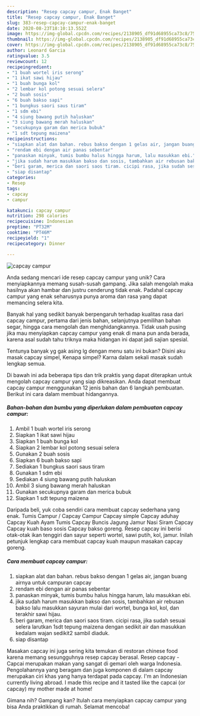 ```yaml
---
description: "Resep capcay campur, Enak Banget"
title: "Resep capcay campur, Enak Banget"
slug: 383-resep-capcay-campur-enak-banget
date: 2020-08-23T18:10:13.552Z
image: https://img-global.cpcdn.com/recipes/2138905_df91d68955ca73c8/751x532cq70/capcay-campur-foto-resep-utama.jpg
thumbnail: https://img-global.cpcdn.com/recipes/2138905_df91d68955ca73c8/751x532cq70/capcay-campur-foto-resep-utama.jpg
cover: https://img-global.cpcdn.com/recipes/2138905_df91d68955ca73c8/751x532cq70/capcay-campur-foto-resep-utama.jpg
author: Leonard Garcia
ratingvalue: 3.5
reviewcount: 12
recipeingredient:
- "1 buah wortel iris serong"
- "1 ikat sawi hijau"
- "1 buah bunga kol"
- "2 lembar kol potong sesuai selera"
- "2 buah sosis"
- "6 buah bakso sapi"
- "1 bungkus saori saus tiram"
- "1 sdm ebi"
- "4 siung bawang putih haluskan"
- "3 siung bawang merah haluskan"
- "secukupnya garam dan merica bubuk"
- "1 sdt tepung maizena"
recipeinstructions:
- "siapkan alat dan bahan. rebus bakso dengan 1 gelas air, jangan buang airnya untuk campuran capcay"
- "rendam ebi dengan air panas sebentar"
- "panaskan minyak, tumis bumbu halus hingga harum, lalu masukkan ebi."
- "jika sudah harum masukkan bakso dan sosis, tambahkan air rebusan bakso lalu masukkan sayuran mulai dari wortel, bunga kol, kol, dan terakhir sawi hijau."
- "beri garam, merica dan saori saos tiram. cicipi rasa, jika sudah sesuai selera larutkan 1sdt tepung maizena dengan sedikit air dan masukkan kedalam wajan sedikit2 sambil diaduk."
- "siap disantap"
categories:
- Resep
tags:
- capcay
- campur

katakunci: capcay campur 
nutrition: 298 calories
recipecuisine: Indonesian
preptime: "PT32M"
cooktime: "PT46M"
recipeyield: "1"
recipecategory: Dinner

---
```



![capcay campur](https://img-global.cpcdn.com/recipes/2138905_df91d68955ca73c8/751x532cq70/capcay-campur-foto-resep-utama.jpg)

Anda sedang mencari ide resep capcay campur yang unik? Cara menyiapkannya memang susah-susah gampang. Jika salah mengolah maka hasilnya akan hambar dan justru cenderung tidak enak. Padahal capcay campur yang enak seharusnya punya aroma dan rasa yang dapat memancing selera kita.

Banyak hal yang sedikit banyak berpengaruh terhadap kualitas rasa dari capcay campur, pertama dari jenis bahan, selanjutnya pemilihan bahan segar, hingga cara mengolah dan menghidangkannya. Tidak usah pusing jika mau menyiapkan capcay campur yang enak di mana pun anda berada, karena asal sudah tahu triknya maka hidangan ini dapat jadi sajian spesial.

Tentunya banyak yg gak asing lg dengan menu satu ini bukan? Disini aku masak capcay simpel, Kenapa simpel? Karna dalam sekali masak sudah lengkap semua.


Di bawah ini ada beberapa tips dan trik praktis yang dapat diterapkan untuk mengolah capcay campur yang siap dikreasikan. Anda dapat membuat capcay campur menggunakan 12 jenis bahan dan 6 langkah pembuatan. Berikut ini cara dalam membuat hidangannya.

<!--inarticleads1-->

##### Bahan-bahan dan bumbu yang diperlukan dalam pembuatan capcay campur:

1. Ambil 1 buah wortel iris serong
1. Siapkan 1 ikat sawi hijau
1. Siapkan 1 buah bunga kol
1. Siapkan 2 lembar kol potong sesuai selera
1. Gunakan 2 buah sosis
1. Siapkan 6 buah bakso sapi
1. Sediakan 1 bungkus saori saus tiram
1. Gunakan 1 sdm ebi
1. Sediakan 4 siung bawang putih haluskan
1. Ambil 3 siung bawang merah haluskan
1. Gunakan secukupnya garam dan merica bubuk
1. Siapkan 1 sdt tepung maizena


Daripada beli, yuk coba sendiri cara membuat capcay sederhana yang enak. Tumis Campur / Capcay Campur Capcay simple Capcay aduhay Capcay Kuah Ayam Tumis Capcay Buncis Jagung Jamur Nasi Siram Capcay Capcay kuah baso sosis Capcay bakso goreng. Resep capcay ini berisi otak-otak ikan tenggiri dan sayur seperti wortel, sawi putih, kol, jamur. Inilah petunjuk lengkap cara membuat capcay kuah maupun masakan capcay goreng. 

<!--inarticleads2-->

##### Cara membuat capcay campur:

1. siapkan alat dan bahan. rebus bakso dengan 1 gelas air, jangan buang airnya untuk campuran capcay
1. rendam ebi dengan air panas sebentar
1. panaskan minyak, tumis bumbu halus hingga harum, lalu masukkan ebi.
1. jika sudah harum masukkan bakso dan sosis, tambahkan air rebusan bakso lalu masukkan sayuran mulai dari wortel, bunga kol, kol, dan terakhir sawi hijau.
1. beri garam, merica dan saori saos tiram. cicipi rasa, jika sudah sesuai selera larutkan 1sdt tepung maizena dengan sedikit air dan masukkan kedalam wajan sedikit2 sambil diaduk.
1. siap disantap


Masakan capcay ini juga sering kita temukan di restoran chinese food karena memang sesungguhnya resep capcay berasal. Resep capcay - Capcai merupakan makan yang sangat di gemari oleh warga Indonesia. Pengolahannya yang beragam dan juga komponen di dalam capcay merupakan ciri khas yang hanya terdapat pada capcay. I&#39;m an Indonesian currently living abroad. I made this recipe and it tasted like the capcai (or capcay) my mother made at home! 

Gimana nih? Gampang kan? Itulah cara menyiapkan capcay campur yang bisa Anda praktikkan di rumah. Selamat mencoba!

